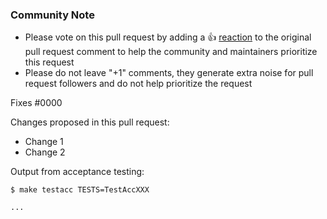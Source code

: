<!--- 

**IMPORTANT:** Please submit pull requests to [alexkappa/terraform-provider-auth0](https://github.com/alexkappa/terraform-provider-auth0). This helps maintainers organize work more efficiently.

See what makes a good Pull Request at : https://github.com/alexkappa/terraform-provider-auth0/blob/master/.github/CONTRIBUTING.md#pull-requests 

--->

<!--- Please keep this note for the community --->

### Community Note

* Please vote on this pull request by adding a 👍 [reaction](https://blog.github.com/2016-03-10-add-reactions-to-pull-requests-issues-and-comments/) to the original pull request comment to help the community and maintainers prioritize this request
* Please do not leave "+1" comments, they generate extra noise for pull request followers and do not help prioritize the request

<!--- Thank you for keeping this note for the community --->

Fixes #0000

Changes proposed in this pull request:

* Change 1
* Change 2

Output from acceptance testing:

```
$ make testacc TESTS=TestAccXXX

...
```
